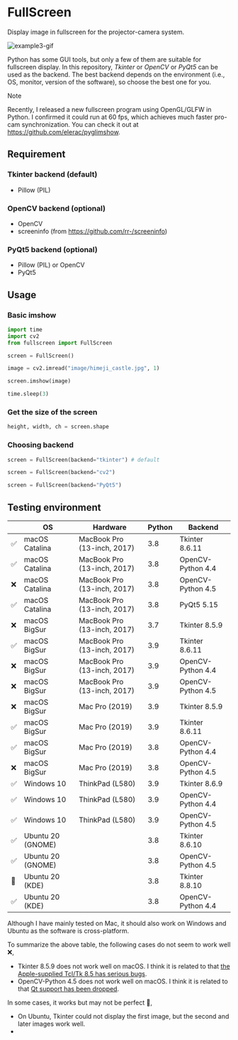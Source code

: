 # FullScreen
Display image in fullscreen for the projector-camera system.

![example3-gif](documents/fullscreen_overview.gif)

Python has some GUI tools, but only a few of them are suitable for fullscreen display. In this repository, *Tkinter* or *OpenCV* or *PyQt5* can be used as the backend. The best backend depends on the environment (i.e., OS, monitor, version of the software), so choose the best one for you.

> [!NOTE]  
> Recently, I released a new fullscreen program using OpenGL/GLFW in Python. I confirmed it could run at 60 fps, which achieves much faster pro-cam synchronization. You can check it out at https://github.com/elerac/pyglimshow.


## Requirement
### Tkinter backend (default)
- Pillow (PIL)

### OpenCV backend (optional)
- OpenCV
- screeninfo (from https://github.com/rr-/screeninfo)

### PyQt5 backend (optional)
- Pillow (PIL) or OpenCV
- PyQt5

## Usage

### Basic imshow
```python
import time
import cv2
from fullscreen import FullScreen

screen = FullScreen()

image = cv2.imread("image/himeji_castle.jpg", 1)

screen.imshow(image)

time.sleep(3)
```

### Get the size of the screen
```python
height, width, ch = screen.shape
```

### Choosing backend
```python
screen = FullScreen(backend="tkinter") # default
```
```python
screen = FullScreen(backend="cv2")
```
```python
screen = FullScreen(backend="PyQt5")
```

## Testing environment
|      | OS | Hardware | Python | Backend |
| ---- | ---- | ---- | ---- | ---- |
|  ✅  | macOS Catalina |  MacBook Pro (13-inch, 2017)  |  3.8  |  Tkinter 8.6.11  |
|  ✅  | macOS Catalina |  MacBook Pro (13-inch, 2017)  |  3.8  |  OpenCV-Python 4.4  |
|  ❌  | macOS Catalina |  MacBook Pro (13-inch, 2017)  |  3.8  |  OpenCV-Python 4.5  |
|  ✅  | macOS Catalina |  MacBook Pro (13-inch, 2017)  |  3.8  |  PyQt5 5.15  |
|  ❌  | macOS BigSur |  MacBook Pro (13-inch, 2017)  |  3.7  |  Tkinter 8.5.9  |
|  ✅  | macOS BigSur |  MacBook Pro (13-inch, 2017)  |  3.9  |  Tkinter 8.6.11  |
|  ❌  | macOS BigSur |  MacBook Pro (13-inch, 2017)  |  3.9  |  OpenCV-Python 4.4  |
|  ❌  | macOS BigSur |  MacBook Pro (13-inch, 2017)  |  3.9  |  OpenCV-Python 4.5  |
|  ❌  | macOS BigSur |  Mac Pro (2019)  |  3.9  |  Tkinter 8.5.9  |
|  ✅  | macOS BigSur |  Mac Pro (2019)  |  3.9  |  Tkinter 8.6.11  |
|  ✅  | macOS BigSur |  Mac Pro (2019)  |  3.8  |  OpenCV-Python 4.4  |
|  ❌  | macOS BigSur |  Mac Pro (2019)  |  3.8  |  OpenCV-Python 4.5  |
|  ✅  | Windows 10 |  ThinkPad (L580)  |  3.9  |  Tkinter 8.6.9  |
|  ✅  | Windows 10 |  ThinkPad (L580)  |  3.9  |  OpenCV-Python 4.4  |
|  ✅  | Windows 10 |  ThinkPad (L580)  |  3.9  |  OpenCV-Python 4.5  |
|  ✅  | Ubuntu 20 (GNOME) |   |  3.8  |  Tkinter 8.6.10 |
|  ✅  | Ubuntu 20 (GNOME) |   |  3.8  |  OpenCV-Python 4.5  |
|  🤔  | Ubuntu 20 (KDE) |   |  3.8  |  Tkinter 8.8.10 |
|  ✅  | Ubuntu 20 (KDE) |   |  3.8  |  OpenCV-Python 4.4  |

Although I have mainly tested on Mac, it should also work on Windows and Ubuntu as the software is cross-platform.

To summarize the above table, the following cases do not seem to work well ❌,
- Tkinter 8.5.9 does not work well on macOS. I think it is related to that [the Apple-supplied Tcl/Tk 8.5 has serious bugs](https://www.python.org/download/mac/tcltk/).
- OpenCV-Python 4.5 does not work well on macOS. I think it is related to that [Qt support has been dropped](https://github.com/opencv/opencv-python/releases/tag/48).

In some cases, it works but may not be perfect 🤔, 
- On Ubuntu, Tkinter could not display the first image, but the second and later images work well.
- 
